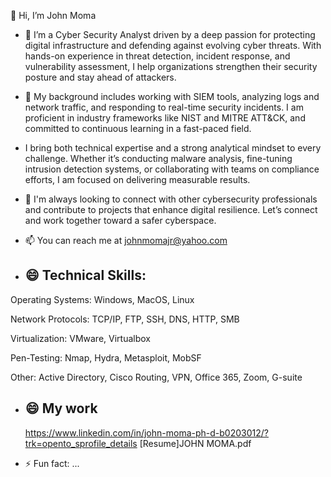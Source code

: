 👋 Hi, I’m John Moma

- 👀 I’m a Cyber Security Analyst driven by a deep passion for protecting digital infrastructure and defending against evolving cyber threats. With hands-on experience in threat detection, incident response, and vulnerability assessment, I help organizations strengthen their security posture and stay ahead of attackers.
  
- 🌱 My background includes working with SIEM tools, analyzing logs and network traffic, and responding to real-time security incidents. I am proficient in industry frameworks like NIST and MITRE ATT&CK, and committed to continuous learning in a fast-paced field.
- I bring both technical expertise and a strong analytical mindset to every challenge. Whether it’s conducting malware analysis, fine-tuning intrusion detection systems, or collaborating with teams on compliance efforts, I am focused on delivering measurable results.
  
- 💞️ I'm always looking to connect with other cybersecurity professionals and contribute to projects that enhance digital resilience. Let’s connect and work together toward a safer cyberspace.
  
- 📫 You can reach me at johnmomajr@yahoo.com
  
- ## 😄 Technical Skills:
Operating Systems: Windows, MacOS, Linux

Network Protocols: TCP/IP, FTP, SSH, DNS, HTTP, SMB

Virtualization: VMware, Virtualbox

Pen-Testing: Nmap, Hydra, Metasploit, MobSF

Other: Active Directory, Cisco Routing, VPN, Office 365, Zoom, G-suite

- ## 😄 My work
  https://www.linkedin.com/in/john-moma-ph-d-b0203012/?trk=opento_sprofile_details
[Resume]JOHN MOMA.pdf


- ⚡ Fun fact: ...

<!---
johnmomajr/johnmomajr is a ✨ special ✨ repository because its `README.md` (this file) appears on your GitHub profile.
You can click the Preview link to take a look at your changes.
--->

